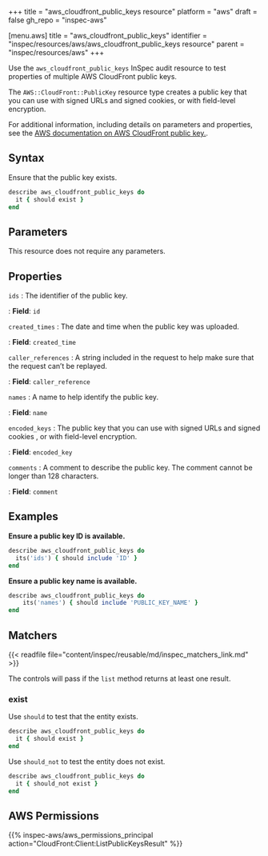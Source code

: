 +++
title = "aws_cloudfront_public_keys resource"
platform = "aws"
draft = false
gh_repo = "inspec-aws"

[menu.aws]
title = "aws_cloudfront_public_keys"
identifier = "inspec/resources/aws/aws_cloudfront_public_keys resource"
parent = "inspec/resources/aws"
+++

Use the `aws_cloudfront_public_keys` InSpec audit resource to test properties of multiple AWS CloudFront public keys.

The `AWS::CloudFront::PublicKey` resource type creates a public key that you can use with signed URLs and signed cookies, or with field-level encryption.

For additional information, including details on parameters and properties, see the [AWS documentation on AWS CloudFront public key.](https://docs.aws.amazon.com/AWSCloudFormation/latest/UserGuide/aws-resource-cloudfront-publickey.html).

## Syntax

Ensure that the public key exists.

```ruby
describe aws_cloudfront_public_keys do
  it { should exist }
end
```

## Parameters

This resource does not require any parameters.

## Properties

`ids`
: The identifier of the public key.

: **Field**: `id`

`created_times`
: The date and time when the public key was uploaded.

: **Field**: `created_time`

`caller_references`
: A string included in the request to help make sure that the request can’t be replayed.

: **Field**: `caller_reference`

`names`
: A name to help identify the public key.

: **Field**: `name`

`encoded_keys`
: The public key that you can use with signed URLs and signed cookies , or with field-level encryption.

: **Field**: `encoded_key`

`comments`
: A comment to describe the public key. The comment cannot be longer than 128 characters.

: **Field**: `comment`

## Examples

**Ensure a public key ID is available.**

```ruby
describe aws_cloudfront_public_keys do
  its('ids') { should include 'ID' }
end
```

**Ensure a public key name is available.**

```ruby
describe aws_cloudfront_public_keys do
    its('names') { should include 'PUBLIC_KEY_NAME' }
end
```

## Matchers

{{< readfile file="content/inspec/reusable/md/inspec_matchers_link.md" >}}

The controls will pass if the `list` method returns at least one result.

### exist

Use `should` to test that the entity exists.

```ruby
describe aws_cloudfront_public_keys do
  it { should exist }
end
```

Use `should_not` to test the entity does not exist.

```ruby
describe aws_cloudfront_public_keys do
  it { should_not exist }
end
```

## AWS Permissions

{{% inspec-aws/aws_permissions_principal action="CloudFront:Client:ListPublicKeysResult" %}}
